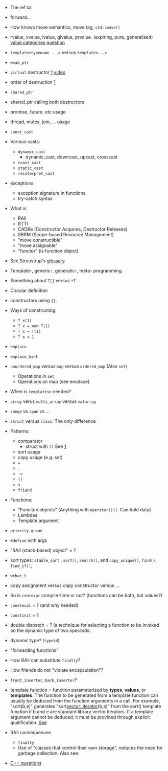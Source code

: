 
* The ref `&&`
* forward...
* How knows move semantics, move tag, `std::move()`
* rvalue, xvalue, lvalue, glvalue, prvalue. (expiring, pure, generalised) [value categories](https://en.cppreference.com/w/cpp/language/value_category) [question](https://stackoverflow.com/questions/3601602/what-are-rvalues-lvalues-xvalues-glvalues-and-prvalues)
* `template<typename ...>` versus `template<...>`
* `weak_ptr`
* `virtual` destructor [1](https://www.stroustrup.com/glossary.html#Gvirtual-destructor) [video](https://youtube.com/watch?v=jELbKhGkEi0)
* order of destruction [1](https://www.stroustrup.com/glossary.html#Gorder-of-destruction)
* `shared_ptr`
* shared_ptr calling both destructors
* promise, future, etc usage
* thread, mutex, join, ... usage
* `const_cast`
* Various casts:
   * `dynamic_cast`
      *  dynamic_cast, downcast, upcast, crosscast
   * `const_cast`
   * `static_cast`
   * `reinterpret_cast`
* exceptions
   * exception signature in functions
   * try-catch syntax

* What is:
   * RAII
   * RTTI
   * CADRe (Constructor Acquires, Destructor Releases)
   * SBRM (Scope-based Resource Management)
   * "move constructible"
   * "move assignable"
   * "functor" (is function object)

* See Stroustrup's [glossary](https://www.stroustrup.com/glossary.html)

* Template-, generic-, generatic-, meta- programming.

* Something about `T[]` versus `*T`
* Circular definition


* constructors using `{}`.
* Ways of constructing:
   * `T x(1)`
   * `T x = new T(1)`
   * `T x = T(1)`
   * `T x = 1`
* `emplace`
* `emplace_hint`
* `unordered_map` versus `map` versus `ordered_map` (Also `set`)
   * Operations in `set`
   * Operations on map (see emplace)
* When is `template<>` needed?
* `array` verus `multi_array` versus `valarray`
* `range` vs `span` vs ...
* `struct` versus `class`: The only difference
* Patterns:
   * comparator
      * struct with `()` See [1](https://github.com/sohale/cs-glossaries/blob/master/cpp-details.cpp)
   * sort usage
   * copy usage (e.g. set)
   * `=`
   * `.`
   * `->`
   * `()`
   * `<`
   * `friend`
* Functions:
   * "Funciton objects" (Anything with `operator()()`. Can hold data)
   * Lambdas
   * Template argument
* `priority_queue`
* `#define` with args
* "RAII (stack-based) object" = ?
* sort types: `stable_sort` , `sort()`, `search()`, and `copy_unique()`, `find()`, `find_if()`,
* `wchar_t`
* copy assignment versus copy constructor versus ...
* So is `contexpr` compile-time or not? (functions can be both, but values?)
* `consteval` = ? (and why needed)
* `constinit` = ?
* double dispatch = ? (a technique for selecting a function to be invoked on the dynamic type of two operands.
* dynamic type? (`typeid`)
* "forwarding functions"
* How RAII can substitute `finally`?
* How friends do not "violate encapsulation"?
* `front_inserter`, `back_inserter`?
* template function = function parameterized by **types**, **values**, or **templates**.  The function to be generated from a template function can usually be deduced from the function arguments in a call. For example, "sort(b,e)" generates "sort<vector::iterator>(b,e)" from the sort() template function if b and e are standard library vector iterators. If a template argument cannot be deduced, it must be provided through explicit qualification. [See](https://www.stroustrup.com/glossary.html#Gtemplate-function)

* RAII consequences
   * `finally`
   * Use of "classes that control their own storage", reduces the need for garbage collection.
Also see:
* [C++ questions](https://github.com/sohale/cs-glossaries/blob/master/c%2B%2Bquestions.md)
